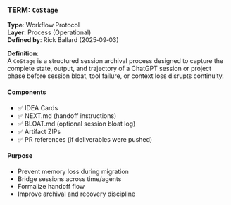 ### TERM: `CoStage`

**Type**: Workflow Protocol  
**Layer**: Process (Operational)  
**Defined by**: Rick Ballard (2025‑09‑03)

**Definition**:  
A `CoStage` is a structured session archival process designed to capture the complete state, output, and trajectory of a ChatGPT session or project phase before session bloat, tool failure, or context loss disrupts continuity.

#### Components
- ✅ IDEA Cards
- ✅ NEXT.md (handoff instructions)
- ✅ BLOAT.md (optional session bloat log)
- ✅ Artifact ZIPs
- ✅ PR references (if deliverables were pushed)

#### Purpose
- Prevent memory loss during migration
- Bridge sessions across time/agents
- Formalize handoff flow
- Improve archival and recovery discipline
